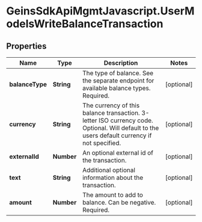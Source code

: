 # GeinsSdkApiMgmtJavascript.UserModelsWriteBalanceTransaction

## Properties

Name | Type | Description | Notes
------------ | ------------- | ------------- | -------------
**balanceType** | **String** | The type of balance. See the separate endpoint for available balance types.  Required. | [optional] 
**currency** | **String** | The currency of this balance transaction. 3-letter ISO currency code.    Optional. Will default to the users default currency if not specified. | [optional] 
**externalId** | **Number** | An optional external id of the transaction. | [optional] 
**text** | **String** | Additional optional information about the transaction. | [optional] 
**amount** | **Number** | The amount to add to balance. Can be negative.    Required. | [optional] 


